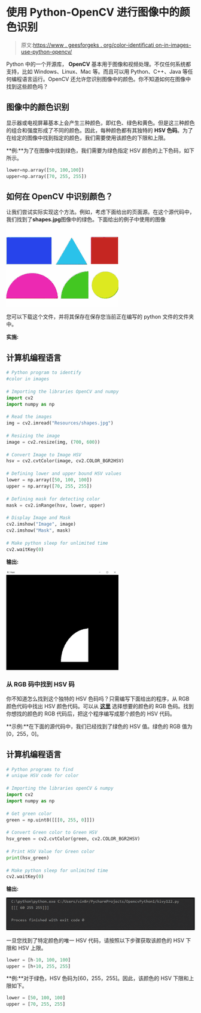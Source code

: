# 使用 Python-OpenCV 进行图像中的颜色识别

> 原文:[https://www . geesforgeks . org/color-identificati on-in-images-use-python-opencv/](https://www.geeksforgeeks.org/color-identification-in-images-using-python-opencv/)

Python 中的一个开源库， **OpenCV** 基本用于图像和视频处理。不仅任何系统都支持，比如 Windows、Linux、Mac 等。而且可以用 Python、C++、Java 等任何编程语言运行。OpenCV 还允许您识别图像中的颜色。你不知道如何在图像中找到这些颜色吗？

## **图像中的颜色识别**

显示器或电视屏幕基本上会产生三种颜色，即红色、绿色和黄色。但是这三种颜色的组合和强度形成了不同的颜色。因此，每种颜色都有其独特的 **HSV 色码**。为了在给定的图像中找到指定的颜色，我们需要使用该颜色的下限和上限。

**例:**为了在图像中找到绿色，我们需要为绿色指定 HSV 颜色的上下色码，如下所示。

```py
lower=np.array([50, 100,100])
upper=np.array([70, 255, 255])
```

## 如何在 OpenCV 中识别颜色？

让我们尝试实际实现这个方法。例如，考虑下面给出的页面源。在这个源代码中，我们找到了**shapes.jpg**图像中的绿色。下面给出的例子中使用的图像

![](img/bc23982f55214e87d33d18545d74681e.png)

您可以下载这个文件，并将其保存在保存您当前正在编写的 python 文件的文件夹中。

**实施:**

## 计算机编程语言

```py
# Python program to identify
#color in images

# Importing the libraries OpenCV and numpy
import cv2
import numpy as np

# Read the images
img = cv2.imread("Resources/shapes.jpg")

# Resizing the image
image = cv2.resize(img, (700, 600))

# Convert Image to Image HSV
hsv = cv2.cvtColor(image, cv2.COLOR_BGR2HSV)

# Defining lower and upper bound HSV values
lower = np.array([50, 100, 100])
upper = np.array([70, 255, 255])

# Defining mask for detecting color
mask = cv2.inRange(hsv, lower, upper)

# Display Image and Mask
cv2.imshow("Image", image)
cv2.imshow("Mask", mask)

# Make python sleep for unlimited time
cv2.waitKey(0)
```

**输出:**

![](img/c03adecf7eabeb358b92b504089396d5.png)

### **从 RGB 码中找到 HSV 码**

你不知道怎么找到这个独特的 HSV 色码吗？只需编写下面给出的程序，从 RGB 颜色代码中找出 HSV 颜色代码。可以从 [**这里**](https://www.rapidtables.com/web/color/RGB_Color.html) 选择想要的颜色的 RGB 色码。找到你想找的颜色的 RGB 代码后，把这个程序编写成那个颜色的 HSV 代码。

**示例:**在下面的源代码中，我们已经找到了绿色的 HSV 值。绿色的 RGB 值为[0，255，0]。

## 计算机编程语言

```py
# Python programs to find
# unique HSV code for color

# Importing the libraries openCV & numpy
import cv2
import numpy as np

# Get green color
green = np.uint8([[[0, 255, 0]]])

# Convert Green color to Green HSV
hsv_green = cv2.cvtColor(green, cv2.COLOR_BGR2HSV)

# Print HSV Value for Green color
print(hsv_green)

# Make python sleep for unlimited time
cv2.waitKey(0)
```

**输出:**

![](img/e607ef546c2e5835b83ae9f487eb0c96.png)

一旦您找到了特定颜色的唯一 HSV 代码，请按照以下步骤获取该颜色的 HSV 下限和 HSV 上限。

```py
lower = [h-10, 100, 100]
upper = [h+10, 255, 255]
```

**例:**对于绿色，HSV 色码为[60，255，255]。因此，该颜色的 HSV 下限和上限如下。

```py
lower = [50, 100, 100]
upper = [70, 255, 255]
```